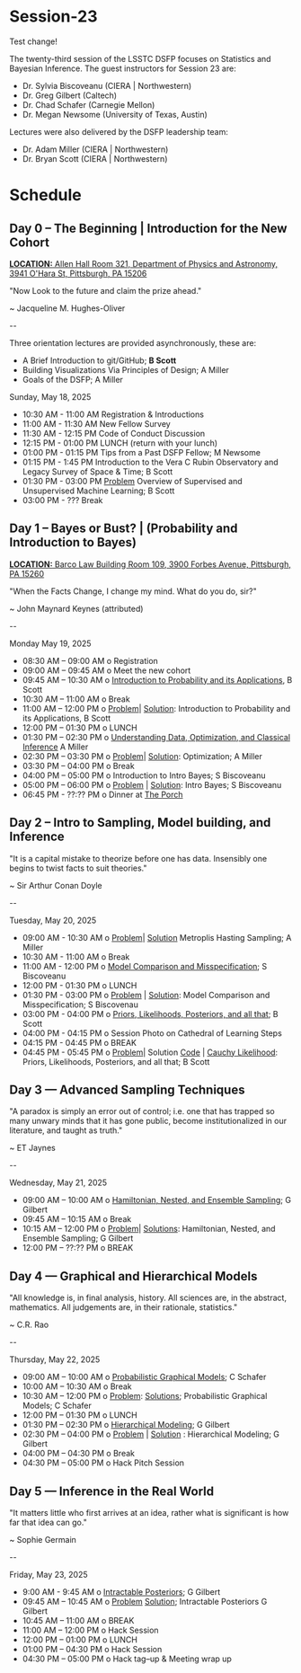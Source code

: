 # Session-23

Test change!

The twenty-third session of the LSSTC DSFP focuses on Statistics and Bayesian Inference. The guest instructors for Session 23 are:

- Dr. Sylvia Biscoveanu (CIERA | Northwestern) 
- Dr. Greg Gilbert (Caltech) 
- Dr. Chad Schafer (Carnegie Mellon) 
- Dr. Megan Newsome (University of Texas, Austin) 

Lectures were also delivered by the DSFP leadership team:

- Dr. Adam Miller (CIERA | Northwestern)
- Dr. Bryan Scott (CIERA | Northwestern) 

# Schedule

## Day 0 – The Beginning | Introduction for the New Cohort

[**LOCATION:** Allen Hall Room 321, Department of Physics and Astronomy, 3941 O'Hara St, Pittsburgh, PA 15206](https://maps.app.goo.gl/hLwA4LBJWo2RjPfi8)

"Now Look to the future and claim the prize ahead."

~ Jacqueline M. Hughes-Oliver 

-- 

Three orientation lectures are provided asynchronously, these are:
- A Brief Introduction to git/GitHub; **B Scott** 
- Building Visualizations Via Principles of Design; A Miller
- Goals of the DSFP; A Miller 

Sunday, May 18, 2025 

* 10:30 AM - 11:00 AM Registration & Introductions
* 11:00 AM - 11:30 AM New Fellow Survey 
* 11:30 AM - 12:15 PM Code of Conduct Discussion 
* 12:15 PM - 01:00 PM LUNCH (return with your lunch)
* 01:00 PM - 01:15 PM Tips from a Past DSFP Fellow; M Newsome
* 01:15 PM - 1:45 PM  Introduction to the Vera C Rubin Observatory and Legacy Survey of Space & Time; B Scott
* 01:30 PM - 03:00 PM [Problem](https://github.com/LSSTC-DSFP/Session-23/blob/main/orientation/DSFP_Session_23_ML_Orientation_problem_version.ipynb) Overview of Supervised and Unsupervised Machine Learning; B Scott
* 03:00 PM - ??? Break
 
## Day 1 – Bayes or Bust? | (Probability and Introduction to Bayes)

[**LOCATION:** Barco Law Building Room 109, 3900 Forbes Avenue, Pittsburgh, PA 15260](https://maps.app.goo.gl/sE8775jDYRtaSjPt8)

"When the Facts Change, I change my mind. What do you do, sir?"

~ John Maynard Keynes (attributed)

-- 

Monday May 19, 2025

* 08:30 AM – 09:00 AM o Registration 
* 09:00 AM – 09:45 AM o Meet the new cohort
* 09:45 AM – 10:30 AM o  [Introduction to Probability and its Applications](https://github.com/LSSTC-DSFP/Session-23/blob/main/Day1/Probability_and_applications_DSFP_Session_23.ipynb), B Scott 
* 10:30 AM – 11:00 AM o Break 
* 11:00 AM – 12:00 PM o  [Problem](https://github.com/LSSTC-DSFP/Session-23/blob/main/Day1/Introduction%20to%20Probability%20Problems%20Session%2023%20(no%20solutions).ipynb)| [Solution](https://github.com/LSSTC-DSFP/Session-23/blob/main/Day1/Introduction%20to%20Probability%20Problems%20Session%2023.ipynb): Introduction to Probability and its Applications, B Scott 
* 12:00 PM – 01:30 PM o LUNCH 
* 01:30 PM – 02:30 PM o  [Understanding Data, Optimization, and Classical Inference](https://github.com/LSSTC-DSFP/Session-23/blob/main/Day1/ConnectingModelsAndData.ipynb) A Miller  
* 02:30 PM – 03:30 PM o  [Problem](https://github.com/LSSTC-DSFP/Session-23/blob/main/Day1/MaximumLikelihoodEstimation.ipynb)| [Solution](Day1/): Optimization; A Miller  
* 03:30 PM – 04:00 PM o Break 
* 04:00 PM – 05:00 PM o Introduction to Intro Bayes; S Biscoveanu
* 05:00 PM – 06:00 PM o  [Problem](Day1/) | [Solution](Day1/): Intro Bayes; S Biscoveanu
* 06:45 PM - ??:?? PM o Dinner at [The Porch](https://www.dineattheporch.com) 

 
## Day 2 – Intro to Sampling, Model building, and Inference

"It is a capital mistake to theorize before one has data. Insensibly one begins to twist facts to suit theories."

~ Sir Arthur Conan Doyle 

-- 

Tuesday, May 20, 2025
* 09:00 AM - 10:30 AM o [Problem](https://github.com/LSSTC-DSFP/Session-23/blob/main/Day2/MetropolisHastings.ipynb)| [Solution](https://github.com/LSSTC-DSFP/Session-23/blob/main/Day2/MetropolisHastingsSolutions.ipynb) Metroplis Hasting Sampling; A Miller
* 10:30 AM - 11:00 AM o Break
* 11:00 AM - 12:00 PM o [Model Comparison and Misspecification](Day2/); S Biscoveanu 
* 12:00 PM - 01:30 PM o LUNCH 
* 01:30 PM - 03:00 PM o [Problem](https://github.com/LSSTC-DSFP/Session-23/blob/main/Day2/Model%20selection%20and%20misspecification.ipynb) | [Solution](Day2/): Model Comparison and Misspecification; S Biscovenau 
* 03:00 PM - 04:00 PM o [Priors, Likelihoods, Posteriors, and all that](https://github.com/LSSTC-DSFP/Session-23/blob/main/Day2/Priors%2C%20Likelihoods%2C%20Posteriors%20and%20All%20That%20(Session%2023).ipynb); B Scott  
* 04:00 PM - 04:15 PM o Session Photo on Cathedral of Learning Steps
* 04:15 PM - 04:45 PM o BREAK
* 04:45 PM - 05:45 PM o [Problem](https://github.com/LSSTC-DSFP/Session-23/blob/main/Day2/Priors%2C%20Likelihoods%2C%20Posteriors%2C%20and%20All%20That%20Problems%20(No%20solutions).ipynb)| Solution [Code](https://github.com/LSSTC-DSFP/Session-23/blob/main/Day2/Priors%2C%20Likelihoods%2C%20Posteriors%2C%20and%20All%20That%20Problems.ipynb) | [Cauchy Likelihood](https://github.com/LSSTC-DSFP/Session-23/blob/main/Day2/Lighthouse_solution.PNG): Priors, Likelihoods, Posteriors, and all that; B Scott
 
## Day 3 — Advanced Sampling Techniques

"A paradox is simply an error out of control; i.e. one that has trapped so many unwary minds that it has gone public, become institutionalized in our literature, and taught as truth."

~ ET Jaynes

-- 

Wednesday, May 21, 2025
* 09:00 AM – 10:00 AM o  [Hamiltonian, Nested, and Ensemble Sampling](Day3/); G Gilbert
* 09:45 AM – 10:15 AM o Break 
* 10:15 AM – 12:00 PM o  [Problem](Day3/)| [Solutions](Day3/): Hamiltonian, Nested, and Ensemble Sampling; G Gilbert
* 12:00 PM – ??:?? PM o BREAK 

## Day 4 — Graphical and Hierarchical Models

"All knowledge is, in final analysis, history. All sciences are, in the abstract, mathematics. All judgements are, in their rationale, statistics."

~ C.R. Rao 

-- 

Thursday, May 22, 2025 
* 09:00 AM – 10:00 AM o [Probabilistic Graphical Models](Day4/); C Schafer
* 10:00 AM – 10:30 AM o Break 
* 10:30 AM – 12:00 PM o  [Problem](Day4/): [Solutions](Day4/); Probabilistic Graphical Models; C Schafer 
* 12:00 PM – 01:30 PM o LUNCH 
* 01:30 PM – 02:30 PM o [Hierarchical Modeling](Day4/); G Gilbert
* 02:30 PM – 04:00 PM o [Problem](Day4/) | [Solution](Day4/) : Hierarchical Modeling; G Gilbert
* 04:00 PM – 04:30 PM o Break 
* 04:30 PM – 05:00 PM o Hack Pitch Session  
 
## Day 5 — Inference in the Real World

"It matters little who first arrives at an idea, rather what is significant is how far that idea can go."

~ Sophie Germain 

--  

Friday, May 23, 2025
* 9:00 AM - 9:45 AM o [Intractable Posteriors](Day5/); G Gilbert
* 09:45 AM – 10:45 AM o [Problem](Day5/) [Solution](Day5/); Intractable Posteriors G Gilbert
* 10:45 AM – 11:00 AM o BREAK 
* 11:00 AM – 12:00 PM o Hack Session
* 12:00 PM – 01:00 PM o LUNCH 
* 01:00 PM – 04:30 PM o Hack Session  
* 04:30 PM – 05:00 PM o Hack tag–up & Meeting wrap up 
